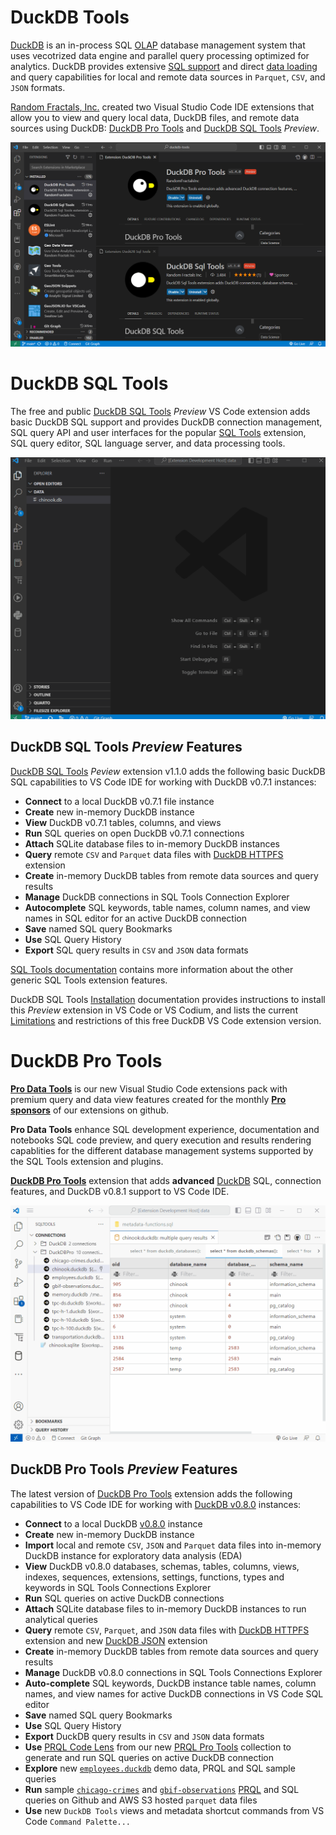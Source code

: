 # DuckDB Tools

[DuckDB](https://duckdb.org/docs/) is an in-process SQL [OLAP](https://en.wikipedia.org/wiki/Online_analytical_processing) database management system that uses vecotrized data engine and parallel query processing optimized for analytics. DuckDB provides extensive [SQL support](https://duckdb.org/docs/sql/introduction) and direct [data loading](https://duckdb.org/docs/data/overview#csv-loading) and query capabilities for local and remote data sources in `Parquet`, `CSV`, and `JSON` formats.

[Random Fractals, Inc.](https://marketplace.visualstudio.com/publishers/RandomFractalsInc) created two Visual Studio Code IDE extensions that allow you to view and query local data, DuckDB files, and remote data sources using DuckDB: [DuckDB Pro Tools](https://randomfractals.github.io/pro-data-tools/#duckdb-pro-tools) and [DuckDB SQL Tools](https://marketplace.visualstudio.com/items?itemName=RandomFractalsInc.duckdb-sql-tools) *Preview*.

![DuckDB VS Code Extensions](https://github.com/RandomFractals/pro-data-tools/blob/main/docs/images/duckdb-vscode-extensions.png?raw=true)

# DuckDB SQL Tools

The free and public [DuckDB SQL Tools](https://marketplace.visualstudio.com/items?itemName=RandomFractalsInc.duckdb-sql-tools) *Preview* VS Code extension adds basic DuckDB SQL support and provides DuckDB connection management, SQL query API and user interfaces for the popular [SQL Tools](https://vscode-sqltools.mteixeira.dev/en/home/) extension, SQL query editor, SQL language server, and data processing tools.

![DuckDB SQL Tools](https://github.com/RandomFractals/duckdb-sql-tools/blob/main/docs/images/duckdb-sql-tools.gif?raw=true)

## DuckDB SQL Tools *Preview* Features

[DuckDB SQL Tools](https://marketplace.visualstudio.com/items?itemName=RandomFractalsInc.duckdb-sql-tools) *Peview* extension v1.1.0 adds the following basic DuckDB SQL capabilities to VS Code IDE for working with DuckDB v0.7.1 instances:

- **Connect** to a local DuckDB v0.7.1 file instance
- **Create** new in-memory DuckDB instance
- **View** DuckDB v0.7.1 tables, columns, and views
- **Run** SQL queries on open DuckDB v0.7.1 connections
- **Attach** SQLite database files to in-memory DuckDB instances
- **Query** remote `CSV` and `Parquet` data files with [DuckDB HTTPFS](https://duckdb.org/docs/extensions/httpfs.html) extension
- **Create** in-memory DuckDB tables from remote data sources and query results
- **Manage** DuckDB connections in SQL Tools Connection Explorer
- **Autocomplete** SQL keywords, table names, column names, and view names in SQL editor for an active DuckDB connection
- **Save** named SQL query Bookmarks
- **Use** SQL Query History
- **Export** SQL query results in `CSV` and `JSON` data formats

[SQL Tools documentation](https://vscode-sqltools.mteixeira.dev/en/home/) contains more information about the other generic SQL Tools extension features.

DuckDB SQL Tools [Installation](https://github.com/RandomFractals/duckdb-sql-tools#installation) documentation provides instructions to install this *Preview* extension in VS Code or VS Codium, and lists the current [Limitations](https://github.com/RandomFractals/duckdb-sql-tools#limitations) and restrictions of this free DuckDB VS Code extension version.

# DuckDB Pro Tools

[**Pro Data Tools**](https://randomfractals.github.io/pro-data-tools/#pro-data-tools) is our new Visual Studio Code extensions pack with premium query and data view features created for the monthly [**Pro sponsors**](https://github.com/sponsors/RandomFractals/sponsorships?tier_id=18884) of our extensions on github.

**Pro Data Tools** enhance SQL development experience, documentation and notebooks SQL code preview, and query execution and results rendering capablities for the different database management systems supported by the SQL Tools extension and plugins.

[**DuckDB Pro Tools**](https://randomfractals.github.io/pro-data-tools/#duckdb-pro-tools) extension that adds **advanced** [DuckDB](https://duckdb.org/) SQL, connection features, and DuckDB v0.8.1 support to VS Code IDE.

![DuckDB Pro Tools Views](https://github.com/RandomFractals/duckdb-sql-tools/blob/main/docs/images/duckdb-pro-tools-views.gif?raw=true)

## DuckDB Pro Tools *Preview* Features

The latest version of [DuckDB Pro Tools](https://www.linkedin.com/feed/hashtag/?keywords=duckdbpro) extension adds the following capabilities to VS Code IDE for working with [DuckDB v0.8.0](https://duckdb.org/2023/05/17/announcing-duckdb-080.html) instances:

- **Connect** to a local DuckDB [v0.8.0](https://github.com/duckdb/duckdb/releases/tag/v0.8.0) instance
- **Create** new in-memory DuckDB instance
- **Import** local and remote `CSV`, `JSON` and `Parquet` data files into in-memory DuckDB instance for exploratory data analysis (EDA)
- **View** DuckDB v0.8.0 databases, schemas, tables, columns, views, indexes, sequences, extensions, settings, functions, types and keywords in SQL Tools Connections Explorer
- **Run** SQL queries on active DuckDB connections
- **Attach** SQLite database files to in-memory DuckDB instances to run analytical queries
- **Query** remote `CSV`, `Parquet`, and `JSON` data files with [DuckDB HTTPFS](https://duckdb.org/docs/extensions/httpfs.html) extension and new [DuckDB JSON](https://duckdb.org/2023/03/03/json.html) extension
- **Create** in-memory DuckDB tables from remote data sources and query results
- **Manage** DuckDB v0.8.0 connections in SQL Tools Connections Explorer
- **Auto-complete** SQL keywords, DuckDB instance table names, column names, and view names for active DuckDB connections in VS Code SQL editor
- **Save** named SQL query Bookmarks
- **Use** SQL Query History
- **Export** DuckDB query results in `CSV` and `JSON` data formats
- **Use** [PRQL Code Lens](https://github.com/RandomFractals/prql-pro-tools#prql-code-lens) from our new [PRQL Pro Tools](https://twitter.com/search?q=(%23PRQLProTools)%20(from%3ATarasNovak)&src=typed_query&f=live) collection to generate and run SQL queries on active DuckDB connection
- **Explore** new [`employees.duckdb`](https://github.com/RandomFractals/duckdb-pro-tools/tree/main/data/employees) demo data, PRQL and SQL sample queries
- **Run** sample [`chicago-crimes`](https://github.com/RandomFractals/duckdb-pro-tools/tree/main/data/chicago-crimes) and [`gbif-observations`](https://github.com/RandomFractals/duckdb-pro-tools/tree/main/data/gbif-observations) [PRQL](https://prql-lang.org/) and SQL queries on Github and AWS S3 hosted `parquet` data files
- **Use** new `DuckDB Tools` views and metadata shortcut commands from VS Code `Command Palette...`
